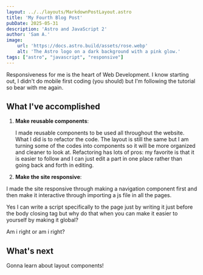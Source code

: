 ```yaml
---
layout: ../../layouts/MarkdownPostLayout.astro
title: 'My Fourth Blog Post'
pubDate: 2025-05-31
description: 'Astro and JavaScript 2'
author: 'Sam A.'
image:
    url: 'https://docs.astro.build/assets/rose.webp'
    alt: 'The Astro logo on a dark background with a pink glow.'
tags: ["astro", "javascript", "responsive"]
---
```


Responsiveness for me is the heart of Web Development. I know starting out, I didn't do mobile first coding (you should) but I'm following the tutorial so bear with me again. 

## What I've accomplished

1. **Make reusable components**:
   
   I made reusable components to be used all throughout the website. What I did is to refactor the code. The layout is still the same but I am turning some of the codes into components so it will be more organized and cleaner to look at. Refactoring has lots of pros: my favorite is that it is easier to follow and I can just edit a part in one place rather than going back and forth in editing. 

2. **Make the site responsive**: 
  
  I made the site responsive through making a navigation component first and then make it interactive through importing a js file in all the pages. 

  Yes I can write a script specifically to the page just by writing it just before the body closing tag but why do that when you can make it easier to yourself by making it global? 

  Am i right or am i right? 
   

## What's next

Gonna learn about layout components! 